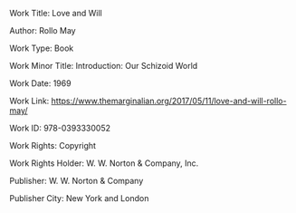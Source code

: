 Work Title: Love and Will

Author: Rollo May

Work Type: Book

Work Minor Title: Introduction: Our Schizoid World

Work Date: 1969

Work Link: https://www.themarginalian.org/2017/05/11/love-and-will-rollo-may/

Work ID: 978-0393330052

Work Rights: Copyright

Work Rights Holder: W. W. Norton & Company, Inc. 

Publisher: W. W. Norton & Company

Publisher City: New York and London
